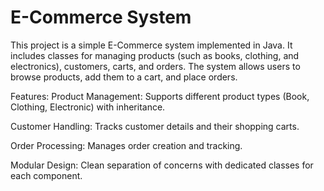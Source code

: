 # E-Commerce System
This project is a simple E-Commerce system implemented in Java. It includes classes for managing products (such as books, clothing, and electronics), customers, carts, and orders. The system allows users to browse products, add them to a cart, and place orders.

Features:
Product Management: Supports different product types (Book, Clothing, Electronic) with inheritance.

Customer Handling: Tracks customer details and their shopping carts.

Order Processing: Manages order creation and tracking.

Modular Design: Clean separation of concerns with dedicated classes for each component.

